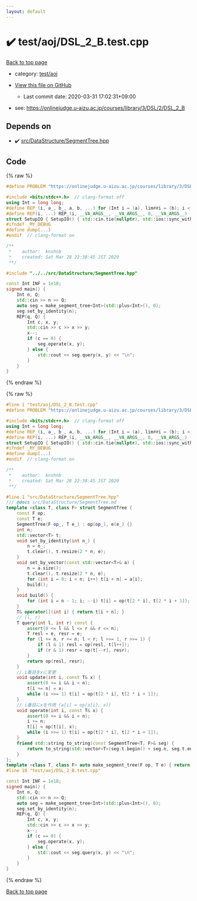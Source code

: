 ```yaml
---
layout: default
---
```


<!-- mathjax config similar to math.stackexchange -->
<script type="text/javascript" async
  src="https://cdnjs.cloudflare.com/ajax/libs/mathjax/2.7.5/MathJax.js?config=TeX-MML-AM_CHTML">
</script>
<script type="text/x-mathjax-config">
  MathJax.Hub.Config({
    TeX: { equationNumbers: { autoNumber: "AMS" }},
    tex2jax: {
      inlineMath: [ ['$','$'] ],
      processEscapes: true
    },
    "HTML-CSS": { matchFontHeight: false },
    displayAlign: "left",
    displayIndent: "2em"
  });
</script>

<script type="text/javascript" src="https://cdnjs.cloudflare.com/ajax/libs/jquery/3.4.1/jquery.min.js"></script>
<script src="https://cdn.jsdelivr.net/npm/jquery-balloon-js@1.1.2/jquery.balloon.min.js" integrity="sha256-ZEYs9VrgAeNuPvs15E39OsyOJaIkXEEt10fzxJ20+2I=" crossorigin="anonymous"></script>
<script type="text/javascript" src="../../../assets/js/copy-button.js"></script>
<link rel="stylesheet" href="../../../assets/css/copy-button.css" />


# :heavy_check_mark: test/aoj/DSL_2_B.test.cpp

<a href="../../../index.html">Back to top page</a>

* category: <a href="../../../index.html#0d0c91c0cca30af9c1c9faef0cf04aa9">test/aoj</a>
* <a href="{{ site.github.repository_url }}/blob/master/test/aoj/DSL_2_B.test.cpp">View this file on GitHub</a>
    - Last commit date: 2020-03-31 17:02:31+09:00


* see: <a href="https://onlinejudge.u-aizu.ac.jp/courses/library/3/DSL/2/DSL_2_B">https://onlinejudge.u-aizu.ac.jp/courses/library/3/DSL/2/DSL_2_B</a>


## Depends on

* :heavy_check_mark: <a href="../../../library/src/DataStructure/SegmentTree.hpp.html">src/DataStructure/SegmentTree.hpp</a>


## Code

<a id="unbundled"></a>
{% raw %}
```cpp
#define PROBLEM "https://onlinejudge.u-aizu.ac.jp/courses/library/3/DSL/2/DSL_2_B"

#include <bits/stdc++.h>  // clang-format off
using Int = long long;
#define REP_(i, a_, b_, a, b, ...) for (Int i = (a), lim##i = (b); i < lim##i; i++)
#define REP(i, ...) REP_(i, __VA_ARGS__, __VA_ARGS__, 0, __VA_ARGS__)
struct SetupIO { SetupIO() { std::cin.tie(nullptr), std::ios::sync_with_stdio(false), std::cout << std::fixed << std::setprecision(13); } } setup_io;
#ifndef _MY_DEBUG
#define dump(...)
#endif  // clang-format on

/**
 *    author:  knshnb
 *    created: Sat Mar 28 22:38:45 JST 2020
 **/

#include "../../src/DataStructure/SegmentTree.hpp"

const Int INF = 1e18;
signed main() {
    Int n, Q;
    std::cin >> n >> Q;
    auto seg = make_segment_tree<Int>(std::plus<Int>(), 0);
    seg.set_by_identity(n);
    REP(q, Q) {
        Int c, x, y;
        std::cin >> c >> x >> y;
        x--;
        if (c == 0) {
            seg.operate(x, y);
        } else {
            std::cout << seg.query(x, y) << "\n";
        }
    }
}

```
{% endraw %}

<a id="bundled"></a>
{% raw %}
```cpp
#line 1 "test/aoj/DSL_2_B.test.cpp"
#define PROBLEM "https://onlinejudge.u-aizu.ac.jp/courses/library/3/DSL/2/DSL_2_B"

#include <bits/stdc++.h>  // clang-format off
using Int = long long;
#define REP_(i, a_, b_, a, b, ...) for (Int i = (a), lim##i = (b); i < lim##i; i++)
#define REP(i, ...) REP_(i, __VA_ARGS__, __VA_ARGS__, 0, __VA_ARGS__)
struct SetupIO { SetupIO() { std::cin.tie(nullptr), std::ios::sync_with_stdio(false), std::cout << std::fixed << std::setprecision(13); } } setup_io;
#ifndef _MY_DEBUG
#define dump(...)
#endif  // clang-format on

/**
 *    author:  knshnb
 *    created: Sat Mar 28 22:38:45 JST 2020
 **/

#line 1 "src/DataStructure/SegmentTree.hpp"
/// @docs src/DataStructure/SegmentTree.md
template <class T, class F> struct SegmentTree {
    const F op;
    const T e;
    SegmentTree(F op_, T e_) : op(op_), e(e_) {}
    int n;
    std::vector<T> t;
    void set_by_identity(int n_) {
        n = n_;
        t.clear(), t.resize(2 * n, e);
    }
    void set_by_vector(const std::vector<T>& a) {
        n = a.size();
        t.clear(), t.resize(2 * n, e);
        for (int i = 0; i < n; i++) t[i + n] = a[i];
        build();
    }
    void build() {
        for (int i = n - 1; i; --i) t[i] = op(t[2 * i], t[2 * i + 1]);
    }
    T& operator[](int i) { return t[i + n]; }
    // [l, r)
    T query(int l, int r) const {
        assert(0 <= l && l <= r && r <= n);
        T resl = e, resr = e;
        for (l += n, r += n; l < r; l >>= 1, r >>= 1) {
            if (l & 1) resl = op(resl, t[l++]);
            if (r & 1) resr = op(t[--r], resr);
        }
        return op(resl, resr);
    }
    // i番目をxに変更
    void update(int i, const T& x) {
        assert(0 <= i && i < n);
        t[i += n] = x;
        while (i >>= 1) t[i] = op(t[2 * i], t[2 * i + 1]);
    }
    // i番目にxを作用 (a[i] = op(a[i], x))
    void operate(int i, const T& x) {
        assert(0 <= i && i < n);
        i += n;
        t[i] = op(t[i], x);
        while (i >>= 1) t[i] = op(t[2 * i], t[2 * i + 1]);
    }
    friend std::string to_string(const SegmentTree<T, F>& seg) {
        return to_string(std::vector<T>(seg.t.begin() + seg.n, seg.t.end()));
    }
};
template <class T, class F> auto make_segment_tree(F op, T e) { return SegmentTree<T, F>(op, e); }
#line 18 "test/aoj/DSL_2_B.test.cpp"

const Int INF = 1e18;
signed main() {
    Int n, Q;
    std::cin >> n >> Q;
    auto seg = make_segment_tree<Int>(std::plus<Int>(), 0);
    seg.set_by_identity(n);
    REP(q, Q) {
        Int c, x, y;
        std::cin >> c >> x >> y;
        x--;
        if (c == 0) {
            seg.operate(x, y);
        } else {
            std::cout << seg.query(x, y) << "\n";
        }
    }
}

```
{% endraw %}

<a href="../../../index.html">Back to top page</a>

